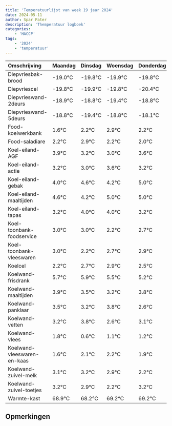 ```yaml
---
title: 'Temperatuurlijst van week 19 jaar 2024'
date: 2024-05-11
author: Spar Pater
description: 'Themperatuur logboek'
categories:
    - 'HACCP'
tags:
    - '2024'
    - 'temperatuur'
---
```

|Omschrijving|Maandag|Dinsdag|Woensdag|Donderdag|Vrijdag|Zaterdag|Zondag|
|:---|:---|:---|:---|:---|:---|:---|:---|
|Diepvriesbak-brood|-19.0°C|-19.8°C|-19.9°C|-19.8°C|-20.4°C|-19.8°C| |
|Diepvriescel|-19.8°C|-19.9°C|-19.8°C|-20.4°C|-19.8°C|-19.1°C| |
|Diepvrieswand-2deurs|-18.9°C|-18.8°C|-19.4°C|-18.8°C|-18.1°C|-18.8°C| |
|Diepvrieswand-5deurs|-18.8°C|-19.4°C|-18.8°C|-18.1°C|-18.8°C|-19.0°C| |
|Food-koelwerkbank|1.6°C|2.2°C|2.9°C|2.2°C|2.0°C|2.6°C| |
|Food-saladiare|2.2°C|2.9°C|2.2°C|2.0°C|2.6°C|2.2°C| |
|Koel-eiland-AGF|3.9°C|3.2°C|3.0°C|3.6°C|3.2°C|4.0°C| |
|Koel-eiland-actie|3.2°C|3.0°C|3.6°C|3.2°C|4.0°C|4.0°C| |
|Koel-eiland-gebak|4.0°C|4.6°C|4.2°C|5.0°C|5.0°C|4.2°C| |
|Koel-eiland-maaltijden|4.6°C|4.2°C|5.0°C|5.0°C|4.2°C|4.7°C| |
|Koel-eiland-tapas|3.2°C|4.0°C|4.0°C|3.2°C|3.7°C|3.9°C| |
|Koel-toonbank-foodservice|3.0°C|3.0°C|2.2°C|2.7°C|2.9°C|2.5°C| |
|Koel-toonbank-vleeswaren|3.0°C|2.2°C|2.7°C|2.9°C|2.5°C|2.2°C| |
|Koelcel|2.2°C|2.7°C|2.9°C|2.5°C|2.2°C|2.8°C| |
|Koelwand-frisdrank|5.7°C|5.9°C|5.5°C|5.2°C|5.8°C|4.6°C| |
|Koelwand-maaltijden|3.9°C|3.5°C|3.2°C|3.8°C|2.6°C|3.1°C| |
|Koelwand-panklaar|3.5°C|3.2°C|3.8°C|2.6°C|3.1°C|3.2°C| |
|Koelwand-vetten|3.2°C|3.8°C|2.6°C|3.1°C|3.2°C|2.9°C| |
|Koelwand-vlees|1.8°C|0.6°C|1.1°C|1.2°C|0.9°C|0.2°C| |
|Koelwand-vleeswaren-en-kaas|1.6°C|2.1°C|2.2°C|1.9°C|1.2°C|2.2°C| |
|Koelwand-zuivel-melk|3.1°C|3.2°C|2.9°C|2.2°C|3.2°C|3.2°C| |
|Koelwand-zuivel-toetjes|3.2°C|2.9°C|2.2°C|3.2°C|3.2°C|3.5°C| |
|Warmte-kast|68.9°C|68.2°C|69.2°C|69.2°C|69.5°C|69.0°C| |

## Opmerkingen



